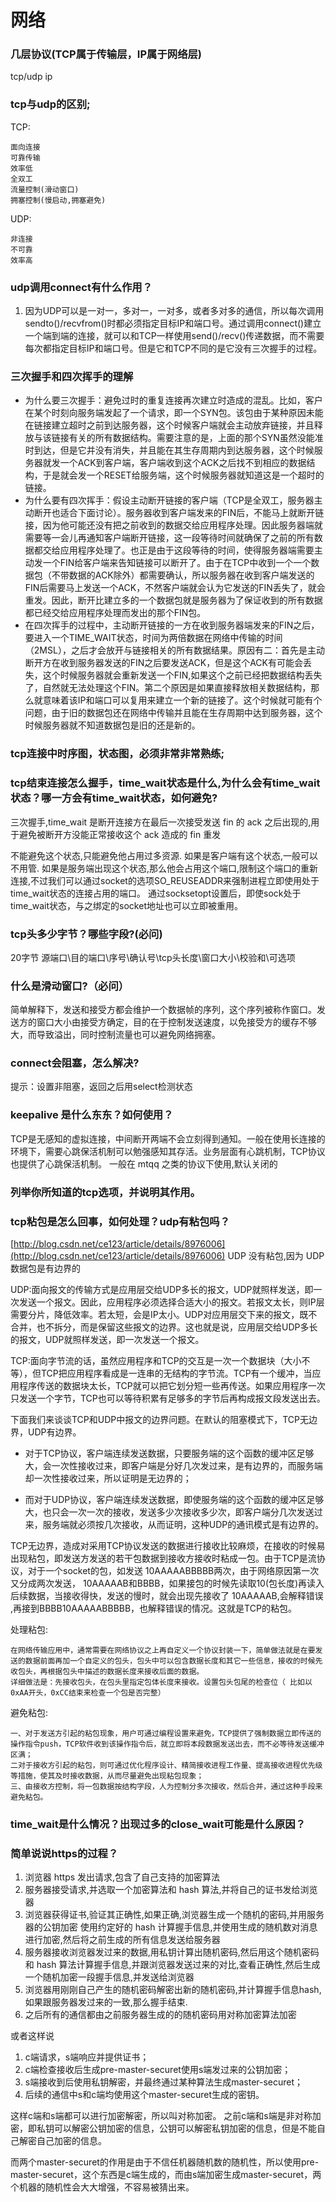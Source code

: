 # 网络

### 几层协议(TCP属于传输层，IP属于网络层)
tcp/udp ip

### tcp与udp的区别;
TCP: 

    面向连接
    可靠传输
    效率低
    全双工
    流量控制(滑动窗口)
    拥塞控制(慢启动,拥塞避免)

UDP:

    非连接
    不可靠
    效率高

### udp调用connect有什么作用？
1. 因为UDP可以是一对一，多对一，一对多，或者多对多的通信，所以每次调用sendto()/recvfrom()时都必须指定目标IP和端口号。通过调用connect()建立一个端到端的连接，就可以和TCP一样使用send()/recv()传递数据，而不需要每次都指定目标IP和端口号。但是它和TCP不同的是它没有三次握手的过程。

### 三次握手和四次挥手的理解
- 为什么要三次握手：避免过时的重复连接再次建立时造成的混乱。比如，客户在某个时刻向服务端发起了一个请求，即一个SYN包。该包由于某种原因未能在链接建立超时之前到达服务器，这个时候客户端就会主动放弃链接，并且释放与该链接有关的所有数据结构。需要注意的是，上面的那个SYN虽然没能准时到达，但是它并没有消失，并且能在其生存周期内到达服务器，这个时候服务器就发一个ACK到客户端，客户端收到这个ACK之后找不到相应的数据结构，于是就会发一个RESET给服务端，这个时候服务器就知道这是一个超时的链接。
- 为什么要有四次挥手：假设主动断开链接的客户端（TCP是全双工，服务器主动断开也适合下面讨论）。服务器收到客户端发来的FIN后，不能马上就断开链接，因为他可能还没有把之前收到的数据交给应用程序处理。因此服务器端就需要等一会儿再通知客户端断开链接，这一段等待时间就确保了之前的所有数据都交给应用程序处理了。也正是由于这段等待的时间，使得服务器端需要主动发一个FIN给客户端来告知链接可以断开了。由于在TCP中收到一个一个数据包（不带数据的ACK除外）都需要确认，所以服务器在收到客户端发送的FIN后需要马上发送一个ACK，不然客户端就会认为它发送的FIN丢失了，就会重发。因此，断开比建立多的一个数据包就是服务器为了保证收到的所有数据都已经交给应用程序处理而发出的那个FIN包。
- 在四次挥手的过程中，主动断开链接的一方在收到服务器端发来的FIN之后，要进入一个TIME_WAIT状态，时间为两倍数据在网络中传输的时间（2MSL），之后才会放开与链接相关的所有数据结果。原因有二：首先是主动断开方在收到服务器发送的FIN之后要发送ACK，但是这个ACK有可能会丢失，这个时候服务器就会重新发送一个FIN,如果这个之前已经把数据结构丢失了，自然就无法处理这个FIN。第二个原因是如果直接释放相关数据结构，那么就意味着该IP和端口可以复用来建立一个新的链接了。这个时候就可能有个问题，由于旧的数据包还在网络中传输并且能在生存周期中达到服务器，这个时候服务器就不知道数据包是旧的还是新的。

### tcp连接中时序图，状态图，必须非常非常熟练;

### tcp结束连接怎么握手，time_wait状态是什么,为什么会有time_wait状态？哪一方会有time_wait状态，如何避免?
三次握手,time_wait 是断开连接方在最后一次接受发送 fin 的 ack 之后出现的,用于避免被断开方没能正常接收这个 ack 造成的 fin 重发

不能避免这个状态,只能避免他占用过多资源.
如果是客户端有这个状态,一般可以不用管.
如果是服务端出现这个状态,那么他会占用这个端口,限制这个端口的重新连接,不过我们可以通过socket的选项SO_REUSEADDR来强制进程立即使用处于time_wait状态的连接占用的端口。
通过socksetopt设置后，即使sock处于time_wait状态，与之绑定的socket地址也可以立即被重用。

### tcp头多少字节？哪些字段?(必问)
20字节
源端口\目的端口\序号\确认号\tcp头长度\窗口大小\校验和\可选项

### 什么是滑动窗口?（必问）
简单解释下，发送和接受方都会维护一个数据帧的序列，这个序列被称作窗口。发送方的窗口大小由接受方确定，目的在于控制发送速度，以免接受方的缓存不够大，而导致溢出，同时控制流量也可以避免网络拥塞。

### connect会阻塞，怎么解决?
提示：设置非阻塞，返回之后用select检测状态

### keepalive 是什么东东？如何使用？
TCP是无感知的虚拟连接，中间断开两端不会立刻得到通知。一般在使用长连接的环境下，需要心跳保活机制可以勉强感知其存活。业务层面有心跳机制，TCP协议也提供了心跳保活机制。
一般在 mtqq 之类的协议下使用,默认关闭的

### 列举你所知道的tcp选项，并说明其作用。

### tcp粘包是怎么回事，如何处理？udp有粘包吗？
[http://blog.csdn.net/ce123/article/details/8976006](http://blog.csdn.net/ce123/article/details/8976006)
UDP 没有粘包,因为 UDP 数据包是有边界的

UDP:面向报文的传输方式是应用层交给UDP多长的报文，UDP就照样发送，即一次发送一个报文。因此，应用程序必须选择合适大小的报文。若报文太长，则IP层需要分片，降低效率。若太短，会是IP太小。UDP对应用层交下来的报文，既不合并，也不拆分，而是保留这些报文的边界。这也就是说，应用层交给UDP多长的报文，UDP就照样发送，即一次发送一个报文。

TCP:面向字节流的话，虽然应用程序和TCP的交互是一次一个数据块（大小不等），但TCP把应用程序看成是一连串的无结构的字节流。TCP有一个缓冲，当应用程序传送的数据块太长，TCP就可以把它划分短一些再传送。如果应用程序一次只发送一个字节，TCP也可以等待积累有足够多的字节后再构成报文段发送出去。

下面我们来谈谈TCP和UDP中报文的边界问题。在默认的阻塞模式下，TCP无边界，UDP有边界。

- 对于TCP协议，客户端连续发送数据，只要服务端的这个函数的缓冲区足够大，会一次性接收过来，即客户端是分好几次发过来，是有边界的，而服务端却一次性接收过来，所以证明是无边界的；

-  而对于UDP协议，客户端连续发送数据，即使服务端的这个函数的缓冲区足够大，也只会一次一次的接收，发送多少次接收多少次，即客户端分几次发送过来，服务端就必须按几次接收，从而证明，这种UDP的通讯模式是有边界的。

TCP无边界，造成对采用TCP协议发送的数据进行接收比较麻烦，在接收的时候易出现粘包，即发送方发送的若干包数据到接收方接收时粘成一包。由于TCP是流协议，对于一个socket的包，如发送 10AAAAABBBBB两次，由于网络原因第一次又分成两次发送， 10AAAAAB和BBBB，如果接包的时候先读取10(包长度)再读入后续数据，当接收得快，发送的慢时，就会出现先接收了 10AAAAAB,会解释错误 ,再接到BBBB10AAAAABBBBB，也解释错误的情况。这就是TCP的粘包。

处理粘包:

    在网络传输应用中，通常需要在网络协议之上再自定义一个协议封装一下，简单做法就是在要发送的数据前面再加一个自定义的包头，包头中可以包含数据长度和其它一些信息，接收的时候先收包头，再根据包头中描述的数据长度来接收后面的数据。
    详细做法是：先接收包头，在包头里指定包体长度来接收。设置包头包尾的检查位（ 比如以0xAA开头，0xCC结束来检查一个包是否完整）

避免粘包:

    一、对于发送方引起的粘包现象，用户可通过编程设置来避免，TCP提供了强制数据立即传送的操作指令push，TCP软件收到该操作指令后，就立即将本段数据发送出去，而不必等待发送缓冲区满；
    二对于接收方引起的粘包，则可通过优化程序设计、精简接收进程工作量、提高接收进程优先级等措施，使其及时接收数据，从而尽量避免出现粘包现象；
    三、由接收方控制，将一包数据按结构字段，人为控制分多次接收，然后合并，通过这种手段来避免粘包。

### time_wait是什么情况？出现过多的close_wait可能是什么原因？

### 简单说说https的过程？

1. 浏览器 https 发出请求,包含了自己支持的加密算法
2. 服务器接受请求,并选取一个加密算法和 hash 算法,并将自己的证书发给浏览器
3. 浏览器获得证书,验证其正确性,如果正确,浏览器生成一个随机的密码,并用服务器的公钥加密
    使用约定好的 hash 计算握手信息,并使用生成的随机数对消息进行加密,然后将之前生成的所有信息发送给服务器
4. 服务器接收浏览器发过来的数据,用私钥计算出随机密码,然后用这个随机密码和 hash 算法计算握手信息,并跟浏览器发送过来的对比,查看正确性,然后生成一个随机加密一段握手信息,并发送给浏览器
5. 浏览器用刚刚自己产生的随机密码解密出新的随机密码,并计算握手信息hash,如果跟服务器发过来的一致,那么握手结束.
6. 之后所有的通信都由之前服务器生成的的随机密码用对称加密算法加密

或者这样说

1. c端请求，s端响应并提供证书；
2. c端检查接收后生成pre-master-securet使用s端发过来的公钥加密；
3. s端接收到后使用私钥解密，并最终通过某种算法生成master-securet；
4. 后续的通信中s和c端均使用这个master-securet生成的密钥。

这样c端和s端都可以进行加密解密，所以叫对称加密。
之前c端和s端是非对称加密，即私钥可以解密公钥加密的信息，公钥可以解密私钥加密的信息，但是不能自己解密自己加密的信息。

而两个master-securet的作用是由于不信任机器随机数的随机性，所以使用pre-master-securet，这个东西是c端生成的，而由s端加密生成master-securet，两个机器的随机性会大大增强，不容易被猜出来。

